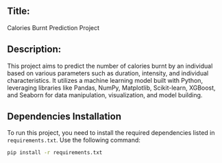 ## Title:
Calories Burnt Prediction Project

## Description:
This project aims to predict the number of calories burnt by an individual based on various parameters such as duration, intensity, and individual characteristics. It utilizes a machine learning model built with Python, leveraging libraries like Pandas, NumPy, Matplotlib, Scikit-learn, XGBoost, and Seaborn for data manipulation, visualization, and model building.


## Dependencies Installation

To run this project, you need to install the required dependencies listed in `requirements.txt`. Use the following command:

```bash
pip install -r requirements.txt
```


